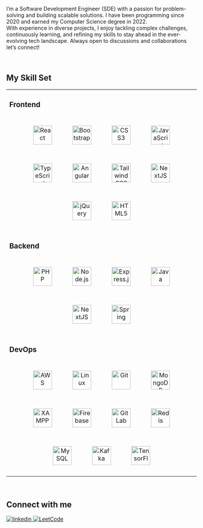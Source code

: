 I’m a Software Development Engineer (SDE) with a passion for problem-solving and building scalable solutions. I have been programming since 2020 and earned my Computer Science degree in 2022.<br>
With experience in diverse projects, I enjoy tackling complex challenges, continuously learning, and refining my skills to stay ahead in the ever-evolving tech landscape. Always open to discussions and collaborations<br>let’s connect!  
  

<br/>  

## My Skill Set  
<table><tr><td>

### Frontend  
<div align="center">  
    <a href="https://reactjs.org/" target="_blank"><img style="margin: 15px; padding: 10px; display: inline-block;"  src="https://profilinator.rishav.dev/skills-assets/react-original-wordmark.svg" alt="React" height="50" /></a>  
    <a href="https://getbootstrap.com/docs/3.4/javascript/" target="_blank"><img style="margin: 15px; padding: 10px; display: inline-block;"  src="https://profilinator.rishav.dev/skills-assets/bootstrap-plain.svg" alt="Bootstrap" height="50" /></a>  
    <a href="https://www.w3schools.com/css/" target="_blank"><img style="margin: 15px; padding: 10px; display: inline-block;"  src="https://profilinator.rishav.dev/skills-assets/css3-original-wordmark.svg" alt="CSS3" height="50" /></a>  
    <a href="https://www.javascript.com/" target="_blank"><img style="margin: 15px; padding: 10px; display: inline-block;"  src="https://profilinator.rishav.dev/skills-assets/javascript-original.svg" alt="JavaScript" height="50" /></a>  
    <a href="https://www.typescriptlang.org/" target="_blank"><img style="margin: 15px; padding: 10px; display: inline-block;"  src="https://profilinator.rishav.dev/skills-assets/typescript-original.svg" alt="TypeScript" height="50" /></a>  
    <a href="https://angular.io/" target="_blank"><img style="margin: 15px; padding: 10px; display: inline-block;"  src="https://profilinator.rishav.dev/skills-assets/angularjs-original.svg" alt="Angular" height="50" /></a>  
    <a href="https://www.tailwindcss.com/" target="_blank"><img style="margin: 15px; padding: 10px; display: inline-block;"  src="https://profilinator.rishav.dev/skills-assets/tailwindcss.svg" alt="Tailwind CSS" height="50" /></a>  
    <a href="https://nextjs.org/" target="_blank"><img style="margin: 15px; padding: 10px; display: inline-block;"  src="https://profilinator.rishav.dev/skills-assets/nextjs.png" alt="NextJS" height="50" /></a>  
    <a href="https://jquery.com/" target="_blank"><img style="margin: 15px; padding: 10px; display: inline-block;"  src="https://profilinator.rishav.dev/skills-assets/jquery.png" alt="jQuery" height="50" /></a>  
    <a href="https://en.wikipedia.org/wiki/HTML5" target="_blank"><img style="margin: 15px; padding: 10px; display: inline-block;"  src="https://profilinator.rishav.dev/skills-assets/html5-original-wordmark.svg" alt="HTML5" height="50" /></a>  
</div>  



</td></tr><tr><td >



### Backend  
<div align="center">  
<a href="https://www.php.net/" target="_blank"><img style="margin: 15px; padding: 10px; display: inline-block;"  src="https://profilinator.rishav.dev/skills-assets/php-original.svg" alt="PHP" height="50" /></a>  
<a href="https://nodejs.org/" target="_blank"><img style="margin: 15px; padding: 10px; display: inline-block;"  src="https://profilinator.rishav.dev/skills-assets/nodejs-original-wordmark.svg" alt="Node.js" height="50" /></a>  
<a href="https://expressjs.com/" target="_blank"><img style="margin: 15px; padding: 10px; display: inline-block;"  src="https://profilinator.rishav.dev/skills-assets/express-original-wordmark.svg" alt="Express.js" height="50" /></a>  
<a href="https://www.java.com/" target="_blank"><img style="margin: 15px; padding: 10px; display: inline-block;"  src="https://profilinator.rishav.dev/skills-assets/java-original-wordmark.svg" alt="Java" height="50" /></a>  
<a href="https://nextjs.org/" target="_blank"><img style="margin: 15px; padding: 10px; display: inline-block;"  src="https://profilinator.rishav.dev/skills-assets/nextjs.png" alt="NextJS" height="50" /></a>  
<a href="https://docs.spring.io/spring-framework/docs/3.0.x/reference/expressions.html#:~:text=The%20Spring%20Expression%20Language%20(SpEL,and%20basic%20string%20templating%20functionality." target="_blank"><img style="margin: 15px; padding: 10px; display: inline-block;"  src="https://profilinator.rishav.dev/skills-assets/springio-icon.svg" alt="Spring" height="50" /></a>  
</div>

</td></tr><tr><td >



### DevOps  
<div align="center">  
<a href="https://aws.amazon.com/" target="_blank"><img style="margin: 15px; padding: 10px; display: inline-block;"  src="https://profilinator.rishav.dev/skills-assets/amazonwebservices-original-wordmark.svg" alt="AWS" height="50" /></a>  
<a href="https://www.linux.org/" target="_blank"><img style="margin: 15px; padding: 10px; display: inline-block;"  src="https://profilinator.rishav.dev/skills-assets/linux-original.svg" alt="Linux" height="50" /></a>  
<a href="https://github.com/" target="_blank"><img style="margin: 15px; padding: 10px; display: inline-block;"  src="https://profilinator.rishav.dev/skills-assets/git-scm-icon.svg" alt="Git" height="50" /></a>  
<a href="https://www.mongodb.com/" target="_blank"><img style="margin: 15px; padding: 10px; display: inline-block;"  src="https://profilinator.rishav.dev/skills-assets/mongodb-original-wordmark.svg" alt="MongoDB" height="50" /></a>  
<a href="https://www.apachefriends.org/" target="_blank"><img style="margin: 15px; padding: 10px; display: inline-block;"  src="https://profilinator.rishav.dev/skills-assets/xampp.png" alt="XAMPP" height="50" /></a>  
<a href="https://firebase.google.com/" target="_blank"><img style="margin: 15px; padding: 10px; display: inline-block;"  src="https://profilinator.rishav.dev/skills-assets/firebase.png" alt="Firebase" height="50" /></a>  
<a href="https://about.gitlab.com/" target="_blank"><img style="margin: 15px; padding: 10px; display: inline-block;"  src="https://profilinator.rishav.dev/skills-assets/gitlab.svg" alt="GitLab" height="50" /></a>  
<a href="https://redis.io/" target="_blank"><img style="margin: 15px; padding: 10px; display: inline-block;"  src="https://profilinator.rishav.dev/skills-assets/redis-original-wordmark.svg" alt="Redis" height="50" /></a>  
<a href="https://www.mysql.com/" target="_blank"><img style="margin: 15px; padding: 10px; display: inline-block;"  src="https://profilinator.rishav.dev/skills-assets/mysql-original-wordmark.svg" alt="MySQL" height="50" /></a>  
<a href="https://kafka.apache.org/" target="_blank"><img style="margin: 15px; padding: 10px; display: inline-block;"  src="https://profilinator.rishav.dev/skills-assets/apache_kafka-icon.svg" alt="Kafka" height="50" /></a>  
<a href="https://www.tensorflow.org/" target="_blank"><img style="margin: 15px; padding: 10px; display: inline-block;"  src="https://profilinator.rishav.dev/skills-assets/tensorflow-icon.svg" alt="TensorFlow" height="50" /></a>  
</div>

</td></tr></table>  


<br/>  


## Connect with me  
<a href="https://linkedin.com/in/https://www.linkedin.com/in/abhishek-sharma-07481520a/" target="_blank">
<img src=https://img.shields.io/badge/linkedin-%231E77B5.svg?&style=for-the-badge&logo=linkedin&logoColor=white alt=linkedin style="margin-bottom: 5px;" />
</a>
<a href="https://leetcode.com/u/abhishek_karlex/" target="_blank">
  <img src="https://img.shields.io/badge/LeetCode-%23FFA116.svg?&style=for-the-badge&logo=leetcode&logoColor=white" alt="LeetCode" style="margin-bottom: 5px;" />
</a>
  

